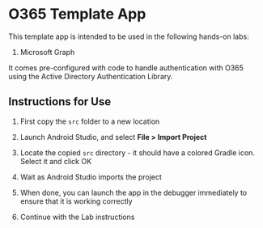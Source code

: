 O365 Template App
=================

This template app is intended to be used in the following hands-on labs:

01. Microsoft Graph

It comes pre-configured with code to handle authentication with O365 using
the Active Directory Authentication Library.


## Instructions for Use

01. First copy the `src` folder to a new location

02. Launch Android Studio, and select **File > Import Project**

03. Locate the copied `src` directory - it should have a colored Gradle icon.
    Select it and click OK

04. Wait as Android Studio imports the project

05. When done, you can launch the app in the debugger immediately to ensure 
    that it is working correctly

06. Continue with the Lab instructions